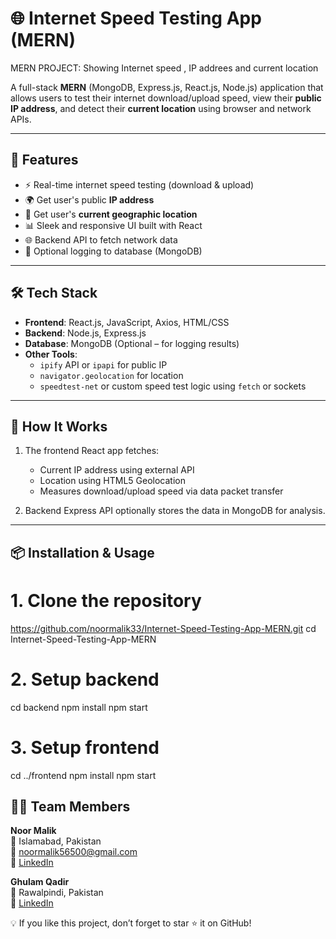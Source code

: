 # 🌐 Internet Speed Testing App (MERN)


MERN PROJECT: Showing Internet speed , IP addrees and current location

A full-stack **MERN** (MongoDB, Express.js, React.js, Node.js) application that allows users to test their internet download/upload speed, view their **public IP address**, and detect their **current location** using browser and network APIs.

---

## 📌 Features

- ⚡ Real-time internet speed testing (download & upload)
- 🌍 Get user's public **IP address**
- 📍 Get user's **current geographic location**
- 📊 Sleek and responsive UI built with React
- 🌐 Backend API to fetch network data
- 🧾 Optional logging to database (MongoDB)

---

## 🛠️ Tech Stack

- **Frontend**: React.js, JavaScript, Axios, HTML/CSS  
- **Backend**: Node.js, Express.js  
- **Database**: MongoDB (Optional – for logging results)  
- **Other Tools**: 
  - `ipify` API or `ipapi` for public IP  
  - `navigator.geolocation` for location  
  - `speedtest-net` or custom speed test logic using `fetch` or sockets

---

## 🎯 How It Works

1. The frontend React app fetches:
   - Current IP address using external API
   - Location using HTML5 Geolocation
   - Measures download/upload speed via data packet transfer

2. Backend Express API optionally stores the data in MongoDB for analysis.

---

## 📦 Installation & Usage

# 1. Clone the repository
https://github.com/noormalik33/Internet-Speed-Testing-App-MERN.git
cd Internet-Speed-Testing-App-MERN

# 2. Setup backend
cd backend
npm install
npm start

# 3. Setup frontend
cd ../frontend
npm install
npm start



## 👩‍💻 Team Members

**Noor Malik**  
📍 Islamabad, Pakistan  
📧 noormalik56500@gmail.com  
🔗 [LinkedIn](https://www.linkedin.com/in/noormalik56500/)

 **Ghulam Qadir**  
  📍 Rawalpindi, Pakistan  
  📧 [LinkedIn](https://www.linkedin.com/in/ghulam-qadir-07a982365/)



💡 If you like this project, don’t forget to star ⭐ it on GitHub!


